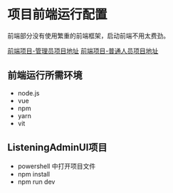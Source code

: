 # 项目前端运行配置

前端部分没有使用繁重的前端框架，启动前端不用太费劲。

[前端项目-管理员项目地址](../src/aspnet-demo-fontweb/ListeningAdminUI/)
[前端项目-普通人员项目地址](../src/aspnet-demo-fontweb/ListeningMainUI/)

## 前端运行所需环境

- node.js
- vue
- npm
- yarn
- vit

## ListeningAdminUI项目

- powershell 中打开项目文件
- npm install
- npm run dev

